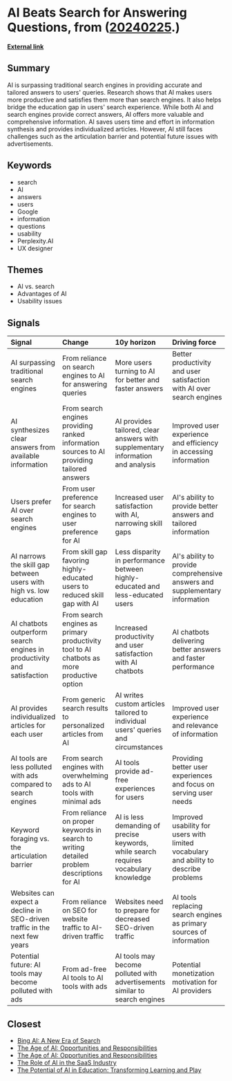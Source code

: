 # __AI Beats Search for Answering Questions__, from ([20240225](https://kghosh.substack.com/p/20240225).)

__[External link](https://jakobnielsenphd.substack.com/p/seo-is-dead)__



## Summary

AI is surpassing traditional search engines in providing accurate and tailored answers to users' queries. Research shows that AI makes users more productive and satisfies them more than search engines. It also helps bridge the education gap in users' search experience. While both AI and search engines provide correct answers, AI offers more valuable and comprehensive information. AI saves users time and effort in information synthesis and provides individualized articles. However, AI still faces challenges such as the articulation barrier and potential future issues with advertisements.

## Keywords

* search
* AI
* answers
* users
* Google
* information
* questions
* usability
* Perplexity.AI
* UX designer

## Themes

* AI vs. search
* Advantages of AI
* Usability issues

## Signals

| Signal                                                                    | Change                                                                                     | 10y horizon                                                                          | Driving force                                                                         |
|:--------------------------------------------------------------------------|:-------------------------------------------------------------------------------------------|:-------------------------------------------------------------------------------------|:--------------------------------------------------------------------------------------|
| AI surpassing traditional search engines                                  | From reliance on search engines to AI for answering queries                                | More users turning to AI for better and faster answers                               | Better productivity and user satisfaction with AI over search engines                 |
| AI synthesizes clear answers from available information                   | From search engines providing ranked information sources to AI providing tailored answers  | AI provides tailored, clear answers with supplementary information and analysis      | Improved user experience and efficiency in accessing information                      |
| Users prefer AI over search engines                                       | From user preference for search engines to user preference for AI                          | Increased user satisfaction with AI, narrowing skill gaps                            | AI's ability to provide better answers and tailored information                       |
| AI narrows the skill gap between users with high vs. low education        | From skill gap favoring highly-educated users to reduced skill gap with AI                 | Less disparity in performance between highly-educated and less-educated users        | AI's ability to provide comprehensive answers and supplementary information           |
| AI chatbots outperform search engines in productivity and satisfaction    | From search engines as primary productivity tool to AI chatbots as more productive option  | Increased productivity and user satisfaction with AI chatbots                        | AI chatbots delivering better answers and faster performance                          |
| AI provides individualized articles for each user                         | From generic search results to personalized articles from AI                               | AI writes custom articles tailored to individual users' queries and circumstances    | Improved user experience and relevance of information                                 |
| AI tools are less polluted with ads compared to search engines            | From search engines with overwhelming ads to AI tools with minimal ads                     | AI tools provide ad-free experiences for users                                       | Providing better user experiences and focus on serving user needs                     |
| Keyword foraging vs. the articulation barrier                             | From reliance on proper keywords in search to writing detailed problem descriptions for AI | AI is less demanding of precise keywords, while search requires vocabulary knowledge | Improved usability for users with limited vocabulary and ability to describe problems |
| Websites can expect a decline in SEO-driven traffic in the next few years | From reliance on SEO for website traffic to AI-driven traffic                              | Websites need to prepare for decreased SEO-driven traffic                            | AI tools replacing search engines as primary sources of information                   |
| Potential future: AI tools may become polluted with ads                   | From ad-free AI tools to AI tools with ads                                                 | AI tools may become polluted with advertisements similar to search engines           | Potential monetization motivation for AI providers                                    |

## Closest

* [Bing AI: A New Era of Search](08d574bcc0280a4ca5a4b2a48357d6b7)
* [The Age of AI: Opportunities and Responsibilities](8acafe1fbe51c2de3cd689956b25b39f)
* [The Age of AI: Opportunities and Responsibilities](2449c2fc4b8afc7e268db4987fa821e5)
* [The Role of AI in the SaaS Industry](df59e2cf3380ffd9aeac9a3e01073300)
* [The Potential of AI in Education: Transforming Learning and Play](adf886a1b9fd74281e0a43c3e7c70def)